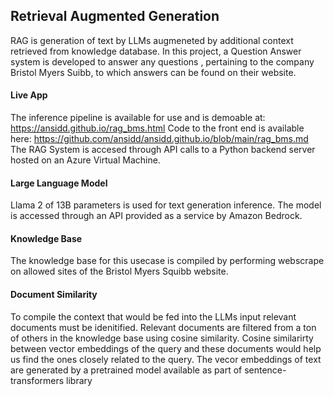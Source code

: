 ## Retrieval Augmented Generation

RAG is generation of text by LLMs augmeneted by additional context retrieved from knowledge database. In this project, a Question Answer system is developed to answer any questions ,
pertaining to the company Bristol Myers Suibb, to which answers can be found on their website. 


#### Live App
The inference pipeline is available for use and is demoable at: https://ansidd.github.io/rag_bms.html
Code to the front end is available here: https://github.com/ansidd/ansidd.github.io/blob/main/rag_bms.md
The RAG System is accesed through API calls to a Python backend server hosted on an Azure Virtual Machine.

#### Large Language Model
Llama 2 of 13B parameters is used for text generation inference. The model is accessed through an API provided as a service by Amazon Bedrock. 

#### Knowledge Base
The knowledge base for this usecase is compiled by performing webscrape on allowed sites of the Bristol Myers Squibb website. 

#### Document Similarity
To compile the context that would be fed into the LLMs input relevant documents must be idenitified. Relevant documents are filtered from a ton of others in the knowledge base using cosine similarity.
Cosine similarirty between vector embeddings of the query and these documents would help us find the ones closely related to the query. The vecor embeddings of text are generated by 
a pretrained model available as part of sentence-transformers library
